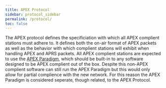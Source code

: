 ```yaml
---
title: APEX Protocol
sidebar: protocol_sidebar
permalink: /protocol/
toc: false
---
```


The APEX protocol defines the specificiation with which all APEX complient
stations must adhere to. It defines both the on-air format of APEX packets as
well as the behavior with which complient stations will exhibit when handling
APEX and APRS packets. All APEX complient stations are expected to use the
[APEX Paradigm](/paradigm/), which should be built-in to any software designed
to be APEX complient out of the box. Despite this non-APEX complient software
can still run the APEX Paradigm but this would only allow for partial
complience with the new network. For this reason the APEX Paradigm is considered
seperate, though related, to the APEX Protocol.
